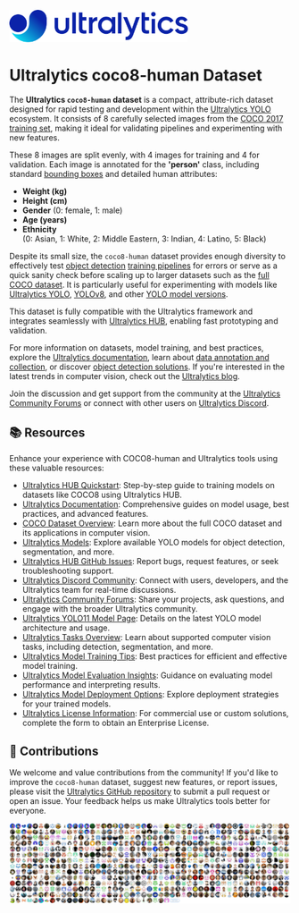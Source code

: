 <a href="https://www.ultralytics.com/"><img src="https://raw.githubusercontent.com/ultralytics/assets/main/logo/Ultralytics_Logotype_Original.svg" width="320" alt="Ultralytics logo"></a>

# Ultralytics coco8-human Dataset

The **Ultralytics `coco8-human` dataset** is a compact, attribute-rich dataset designed for rapid testing and development within the [Ultralytics YOLO](https://github.com/ultralytics/ultralytics) ecosystem. It consists of 8 carefully selected images from the [COCO 2017 training set](https://cocodataset.org/#home), making it ideal for validating pipelines and experimenting with new features.

These 8 images are split evenly, with 4 images for training and 4 for validation. Each image is annotated for the **'person'** class, including standard [bounding boxes](https://www.ultralytics.com/glossary/bounding-box) and detailed human attributes:

- **Weight (kg)**
- **Height (cm)**
- **Gender** (0: female, 1: male)
- **Age (years)**
- **Ethnicity**  
  (0: Asian, 1: White, 2: Middle Eastern, 3: Indian, 4: Latino, 5: Black)

Despite its small size, the `coco8-human` dataset provides enough diversity to effectively test [object detection](https://www.ultralytics.com/glossary/object-detection) [training pipelines](https://docs.ultralytics.com/modes/train/) for errors or serve as a quick sanity check before scaling up to larger datasets such as the [full COCO dataset](https://docs.ultralytics.com/datasets/detect/coco/). It is particularly useful for experimenting with models like [Ultralytics YOLO](https://docs.ultralytics.com/models/yolo11/), [YOLOv8](https://docs.ultralytics.com/models/yolov8/), and other [YOLO model versions](https://docs.ultralytics.com/models/).

This dataset is fully compatible with the Ultralytics framework and integrates seamlessly with [Ultralytics HUB](https://docs.ultralytics.com/hub/), enabling fast prototyping and validation.

For more information on datasets, model training, and best practices, explore the [Ultralytics documentation](https://docs.ultralytics.com/), learn about [data annotation and collection](https://docs.ultralytics.com/guides/data-collection-and-annotation/), or discover [object detection solutions](https://www.ultralytics.com/solutions/ai-in-automotive). If you're interested in the latest trends in computer vision, check out the [Ultralytics blog](https://www.ultralytics.com/blog/a-guide-to-deep-dive-into-object-detection-in-2025).

Join the discussion and get support from the community at the [Ultralytics Community Forums](https://community.ultralytics.com/) or connect with other users on [Ultralytics Discord](https://discord.com/invite/ultralytics).

## 📚 Resources

Enhance your experience with COCO8-human and Ultralytics tools using these valuable resources:

- [Ultralytics HUB Quickstart](https://docs.ultralytics.com/hub/quickstart/): Step-by-step guide to training models on datasets like COCO8 using Ultralytics HUB.
- [Ultralytics Documentation](https://docs.ultralytics.com/): Comprehensive guides on model usage, best practices, and advanced features.
- [COCO Dataset Overview](https://docs.ultralytics.com/datasets/detect/coco/): Learn more about the full COCO dataset and its applications in computer vision.
- [Ultralytics Models](https://docs.ultralytics.com/models/): Explore available YOLO models for object detection, segmentation, and more.
- [Ultralytics HUB GitHub Issues](https://github.com/ultralytics/hub/issues/new/choose): Report bugs, request features, or seek troubleshooting support.
- [Ultralytics Discord Community](https://discord.com/invite/ultralytics): Connect with users, developers, and the Ultralytics team for real-time discussions.
- [Ultralytics Community Forums](https://community.ultralytics.com/): Share your projects, ask questions, and engage with the broader Ultralytics community.
- [Ultralytics YOLO11 Model Page](https://docs.ultralytics.com/models/yolo11/): Details on the latest YOLO model architecture and usage.
- [Ultralytics Tasks Overview](https://docs.ultralytics.com/tasks/): Learn about supported computer vision tasks, including detection, segmentation, and more.
- [Ultralytics Model Training Tips](https://docs.ultralytics.com/guides/model-training-tips/): Best practices for efficient and effective model training.
- [Ultralytics Model Evaluation Insights](https://docs.ultralytics.com/guides/model-evaluation-insights/): Guidance on evaluating model performance and interpreting results.
- [Ultralytics Model Deployment Options](https://docs.ultralytics.com/guides/model-deployment-options/): Explore deployment strategies for your trained models.
- [Ultralytics License Information](https://www.ultralytics.com/license): For commercial use or custom solutions, complete the form to obtain an Enterprise License.

## 🚀 Contributions

We welcome and value contributions from the community! If you'd like to improve the `coco8-human` dataset, suggest new features, or report issues, please visit the [Ultralytics GitHub repository](https://github.com/ultralytics/ultralytics) to submit a pull request or open an issue. Your feedback helps us make Ultralytics tools better for everyone.

[![Ultralytics open-source contributors](https://raw.githubusercontent.com/ultralytics/assets/main/im/image-contributors.png)](https://github.com/ultralytics/ultralytics/graphs/contributors)
